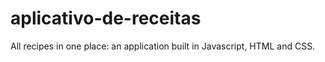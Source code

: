 # aplicativo-de-receitas
All recipes in one place: an application built in Javascript, HTML and CSS.
